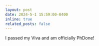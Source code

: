 ```yaml
---
layout: post
date: 2024-5-1 15:59:00-0400
inline: true
related_posts: false
---
```


I passed my Viva and am officially PhDone!